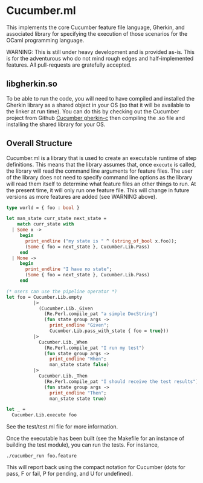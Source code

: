 # Cucumber.ml

This implements the core Cucumber feature file language, Gherkin, and
associated library for specifying the execution of those scenarios for
the OCaml programming language.

WARNING: This is still under heavy development and is provided as-is.
This is for the adventurous who do not mind rough edges and
half-implemented features.  All pull-requests are gratefully accepted.

## libgherkin.so

To be able to run the code, you will need to have compiled and
installed the Gherkin library as a shared object in your OS (so that
it will be available to the linker at run time).  You can do this by
checking out the Cucumber project from Github [Cucumber gherkin-c](
https://github.com/cucumber/gherkin-c) then compiling the .so file and
installing the shared library for your OS.

## Overall Structure

Cucumber.ml is a library that is used to create an executable runtime
of step definitions.  This means that the library assumes that, once
`execute` is called, the library will read the command line arguments
for feature files.  The user of the library does not need to specify
command line options as the library will read them itself to determine
what feature files an other things to run.  At the present time, it
will only run one feature file.  This will change in future versions
as more features are added (see WARNING above).

```ocaml
type world = { foo : bool }

let man_state curr_state next_state = 
    match curr_state with
  | Some x ->
     begin
       print_endline ("my state is " ^ (string_of_bool x.foo));
       (Some { foo = next_state }, Cucumber.Lib.Pass)
     end
  | None ->
     begin
       print_endline "I have no state";
       (Some { foo = next_state }, Cucumber.Lib.Pass)
     end

(* users can use the pipeline operator *)
let foo = Cucumber.Lib.empty
          |>
            (Cucumber.Lib._Given
              (Re.Perl.compile_pat "a simple DocString")
              (fun state group args ->
                print_endline "Given";
                Cucumber.Lib.pass_with_state { foo = true}))
          |>
            Cucumber.Lib._When
              (Re.Perl.compile_pat "I run my test")
              (fun state group args ->
                print_endline "When";
                man_state state false)
          |>
            Cucumber.Lib._Then
              (Re.Perl.compile_pat "I should receive the test results")
              (fun state group args ->
                print_endline "Then";
                man_state state true)

let _ =
  Cucumber.Lib.execute foo

```

See the test/test.ml file for more information.

Once the executable has been built (see the Makefile for an instance
of building the test module), you can run the tests.  For instance,

```
./cucumber_run foo.feature
```

This will report back using the compact notation for Cucumber (dots
for pass, F or fail, P for pending, and U for undefined).



